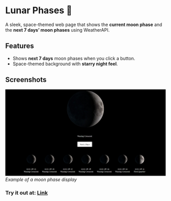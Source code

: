 # Lunar Phases 🌙

A sleek, space-themed web page that shows the **current moon phase** and the **next 7 days’ moon phases** using WeatherAPI.  

## Features

- Shows **next 7 days** moon phases when you click a button.
- Space-themed background with **starry night feel**.


## Screenshots

![Today Moon](ss.png)  
*Example of a moon phase display*

### Try it out at: [Link](https://shyma22.github.io/Lunar-Phases/)


   
